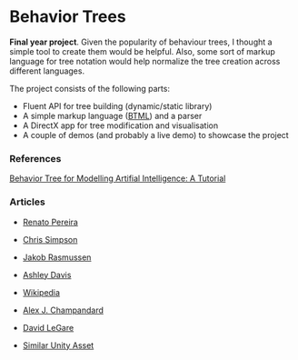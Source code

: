 # Behavior Trees

**Final year project**. Given the popularity of behaviour trees, I thought a simple tool to create them would be helpful. Also, some sort of markup language for tree notation would help normalize the tree creation across different languages.

The project consists of the following parts:
- Fluent API for tree building (dynamic/static library)
- A simple markup language ([BTML](https://github.com/JuanFerrer/behavior-trees/blob/master/BTML/README.md)) and a parser
- A DirectX app for tree modification and visualisation
- A couple of demos (and probably a live demo) to showcase the project

### References

[Behavior Tree for Modelling Artifial Intelligence: A Tutorial](https://link.springer.com/article/10.1007%2Fs40869-017-0040-9)

### Articles

- [Renato Pereira](http://blog.renatopp.com/2014/07/25/an-introduction-to-behavior-trees-part-1/)
- [Chris Simpson](https://www.gamasutra.com/blogs/ChrisSimpson/20140717/221339/Behavior_trees_for_AI_How_they_work.php)
- [Jakob Rasmussen](https://www.gamasutra.com/blogs/JakobRasmussen/20160427/271188/Are_Behavior_Trees_a_Thing_of_the_Past.php)
- [Ashley Davis](http://www.what-could-possibly-go-wrong.com/fluent-behavior-trees-for-ai-and-game-logic/)
- [Wikipedia](https://en.wikipedia.org/wiki/Behavior_tree_(artificial_intelligence,_robotics_and_control))
- [Alex J. Champandard](http://aigamedev.com/open/article/bt-overview/)
- [David LeGare](https://davidlegare.ghost.io/behavior-trees-1/)

- [Similar Unity Asset](https://assetstore.unity.com/packages/tools/visual-scripting/behavior-designer-behavior-trees-for-everyone-15277?aid=1100lGjj&utm_source=aff)
